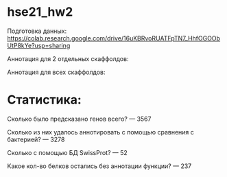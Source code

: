 # hse21_hw2
Подготовка данных: https://colab.research.google.com/drive/16uKBRvoRUATFpTN7_HhfOGOObUtP8kYe?usp=sharing

Аннотация для 2 отдельных скаффолдов:

Аннотация для всех скаффолдов:

# Статистика:
Cколько было предсказано генов всего? — 3567

Cколько из них удалось аннотировать с помощью сравнения с бактерией? — 3278

Сколько с помощью БД SwissProt? — 52

Kакое кол-во белков остались без аннотации функции? — 237

